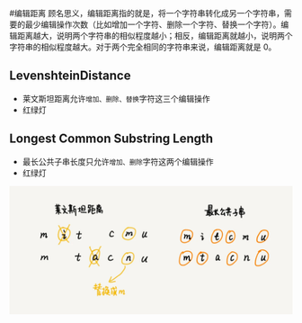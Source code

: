 #编辑距离
顾名思义，编辑距离指的就是，将一个字符串转化成另一个字符串，需要的最少编辑操作次数（比如增加一个字符、删除一个字符、替换一个字符）。编辑距离越大，说明两个字符串的相似程度越小；相反，编辑距离就越小，说明两个字符串的相似程度越大。对于两个完全相同的字符串来说，编辑距离就是 0。
## LevenshteinDistance
- 莱文斯坦距离允许`增加、删除、替换`字符这三个编辑操作
- 红绿灯
## Longest Common Substring Length
- 最长公共子串长度只允许`增加、删除`字符这两个编辑操作
- 红绿灯

![img.png](img.png)

